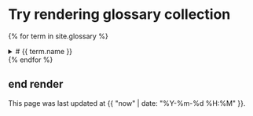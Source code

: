 # Try rendering glossary collection
{% for term in site.glossary %}
  <details>
  <summary># {{ term.name }}</summary>

  Source: {{ term.page.name }}, path: {{ term.path }}
  [Page link]({{ term.url }})
  Content:
  {{ term.content }}
  ---
  </details>
{% endfor %}

## end render

This page was last updated at {{ "now" | date: "%Y-%m-%d %H:%M" }}.
